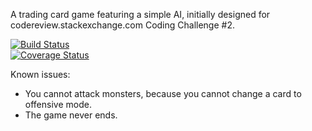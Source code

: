 A trading card game featuring a simple AI, initially designed for codereview.stackexchange.com Coding Challenge #2.

[![Build Status](https://travis-ci.org/skiwi2/TCG.svg?branch=master)](https://travis-ci.org/skiwi2/TCG?branch=master)  
[![Coverage Status](https://coveralls.io/repos/skiwi2/TCG/badge.png?branch=master)](https://coveralls.io/r/skiwi2/TCG?branch=master)

Known issues:
- You cannot attack monsters, because you cannot change a card to offensive mode.
- The game never ends.